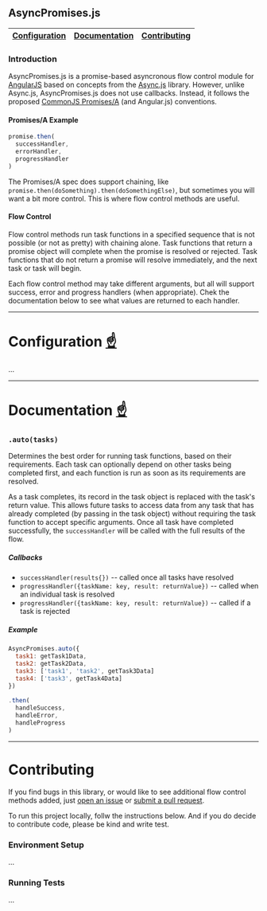 AsyncPromises.js <a name="menu" />
---------------------------------------------------------

[Configuration](#configuration) | [Documentation](#documentation) | [Contributing](#contributing)
---|---|---

### Introduction

AsyncPromises.js is a promise-based asyncronous flow control module for [AngularJS](https://angularjs.org/) based on concepts from the [Async.js](https://github.com/caolan/async) library. However, unlike Async.js, AsyncPromises.js does not use callbacks. Instead, it follows
the proposed [CommonJS Promises/A](http://wiki.commonjs.org/wiki/Promises/A) (and Angular.js) conventions.

#### Promises/A Example

```javascript
promise.then(
  successHandler,
  errorHandler,
  progressHandler
)
```

The Promises/A spec does support chaining, like `promise.then(doSomething).then(doSomethingElse)`, but sometimes you will want a bit more control. This is where flow control methods are useful.

#### Flow Control

Flow control methods run task functions in a specified sequence that is not possible (or not as pretty) with chaining alone. Task functions that return a promise object will complete when the promise is resolved or rejected. Task functions that do not return a promise will resolve immediately, and the next task or task will begin.

Each flow control method may take different arguments, but all will support success, error and progress handlers (when appropriate). Chek the documentation below to see what values are returned to each handler.

----------------------------------------------------------

# Configuration [☝](#menu)

...

----------------------------------------------------------

# Documentation [☝](#menu)

### `.auto(tasks)`

Determines the best order for running task functions, based on their requirements. Each task can optionally depend on other tasks being completed first, and each function is run as soon as its requirements are resolved.

As a task completes, its record in the task object is replaced with the task's return value. This allows future tasks to access data from any task that has already completed (by passing in the task object) without requiring the task function to accept specific arguments. Once all task have completed successfully, the `successHandler` will be called with the full results of the flow.

##### Callbacks

- `successHandler(results{})` -- called once all tasks have resolved
- `progressHandler({taskName: key, result: returnValue})` -- called when an individual task is resolved
- `progressHandler({taskName: key, result: returnValue})` -- called if a task is rejected

##### Example

```javascript
AsyncPromises.auto({
  task1: getTask1Data,
  task2: getTask2Data,
  task3: ['task1', 'task2', getTask3Data]
  task4: ['task3', getTask4Data]
})
  
.then(
  handleSuccess, 
  handleError, 
  handleProgress
)
```


----------------------------------------------------------

# Contributing

If you find bugs in this library, or would like to see additional flow control methods added, just [open an issue](https://github.com/sportngin/async-promises/issues) or [submit a pull request](https://github.com/sportngin/async-promises/pulls). 

To run this project locally, follw the instructions below. And if you do decide to contribute code, please be kind and write test.

### Environment Setup

...

### Running Tests

...
